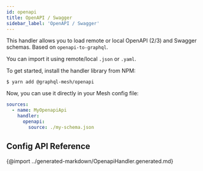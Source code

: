 ```yaml
---
id: openapi
title: OpenAPI / Swagger
sidebar_label: 'OpenAPI / Swagger'
---
```


This handler allows you to load remote or local OpenAPI (2/3) and Swagger schemas. Based on `openapi-to-graphql`.

You can import it using remote/local `.json` or `.yaml`.

To get started, install the handler library from NPM:

```
$ yarn add @graphql-mesh/openapi
```

Now, you can use it directly in your Mesh config file:

```yml
sources:
  - name: MyOpenapiApi
    handler:
      openapi:
        source: ./my-schema.json
```

## Config API Reference

{@import ../generated-markdown/OpenapiHandler.generated.md}
